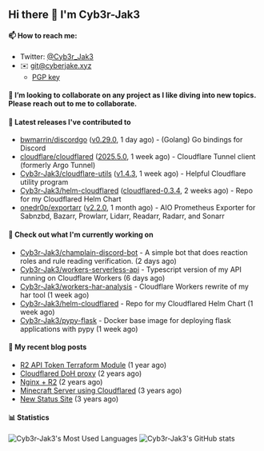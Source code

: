 ## Hi there 👋 I'm Cyb3r-Jak3

#### 📫 How to reach me:
  - Twitter: [@Cyb3r_Jak3](https://twitter.com/Cyb3r_Jak3)
  - ✉️ git@cyberjake.xyz
    - [PGP key](https://gist.githubusercontent.com/Cyb3r-Jak3/d1068b61b50239b171faf018a0269f67/raw/b876db002e6b0630795382c0b9134771ffa5fe3a/cyb3rjak3@pm.me.asc)


#### 👯 I’m looking to collaborate on any project as I like diving into new topics. Please reach out to me to collaborate.


#### 🔭 Latest releases I've contributed to

- [bwmarrin/discordgo](https://github.com/bwmarrin/discordgo) ([v0.29.0](https://github.com/bwmarrin/discordgo/releases/tag/v0.29.0), 1 day ago) -  (Golang) Go bindings for Discord
- [cloudflare/cloudflared](https://github.com/cloudflare/cloudflared) ([2025.5.0](https://github.com/cloudflare/cloudflared/releases/tag/2025.5.0), 1 week ago) - Cloudflare Tunnel client (formerly Argo Tunnel)
- [Cyb3r-Jak3/cloudflare-utils](https://github.com/Cyb3r-Jak3/cloudflare-utils) ([v1.4.3](https://github.com/Cyb3r-Jak3/cloudflare-utils/releases/tag/v1.4.3), 1 week ago) - Helpful Cloudflare utility program 
- [Cyb3r-Jak3/helm-cloudflared](https://github.com/Cyb3r-Jak3/helm-cloudflared) ([cloudflared-0.3.4](https://github.com/Cyb3r-Jak3/helm-cloudflared/releases/tag/cloudflared-0.3.4), 2 weeks ago) - Repo for my Cloudflared Helm Chart
- [onedr0p/exportarr](https://github.com/onedr0p/exportarr) ([v2.2.0](https://github.com/onedr0p/exportarr/releases/tag/v2.2.0), 1 month ago) - AIO Prometheus Exporter for Sabnzbd, Bazarr, Prowlarr, Lidarr, Readarr, Radarr, and Sonarr

#### 👷 Check out what I'm currently working on

- [Cyb3r-Jak3/champlain-discord-bot](https://github.com/Cyb3r-Jak3/champlain-discord-bot) - A simple bot that does reaction roles and rule reading verification.  (2 days ago)
- [Cyb3r-Jak3/workers-serverless-api](https://github.com/Cyb3r-Jak3/workers-serverless-api) - Typescript version of my API running on Cloudflare Workers (6 days ago)
- [Cyb3r-Jak3/workers-har-analysis](https://github.com/Cyb3r-Jak3/workers-har-analysis) - Cloudflare Workers rewrite of my har tool (1 week ago)
- [Cyb3r-Jak3/helm-cloudflared](https://github.com/Cyb3r-Jak3/helm-cloudflared) - Repo for my Cloudflared Helm Chart (1 week ago)
- [Cyb3r-Jak3/pypy-flask](https://github.com/Cyb3r-Jak3/pypy-flask) - Docker base image for deploying flask applications with pypy (1 week ago)

#### 📜 My recent blog posts

- [R2 API Token Terraform Module](https://blog.cyberjake.xyz/post/2024-03-19-cloudflare-r2-terraform/) (1 year ago)
- [Cloudflared DoH proxy](https://blog.cyberjake.xyz/post/2023-02-17-cloudflared-doh/) (2 years ago)
- [Nginx &#43; R2](https://blog.cyberjake.xyz/post/2022-10-01-nginx-proxy-r2/) (2 years ago)
- [Minecraft Server using Cloudflared](https://blog.cyberjake.xyz/post/2022-03-26-cloudflared-minecraft/) (3 years ago)
- [New Status Site](https://blog.cyberjake.xyz/post/2021-09-27-status-site/) (3 years ago)


#### 📊 Statistics
![Cyb3r-Jak3's Most Used Languages](https://github-readme-stats.vercel.app/api/top-langs/?username=Cyb3r-Jak3&theme=cobalt&hide=css,html,scss)
![Cyb3r-Jak3's GitHub stats](https://github-readme-stats.vercel.app/api?username=Cyb3r-Jak3&count_private=true&show_icons=true&theme=cobalt&line_height=40)
